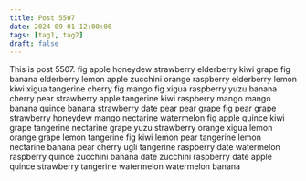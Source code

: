 ```yaml
---
title: Post 5507
date: 2024-09-01 12:00:00
tags: [tag1, tag2]
draft: false
---
```

This is post 5507.
fig
apple
honeydew
strawberry
elderberry
kiwi
grape
fig
banana
elderberry
lemon
apple
zucchini
orange
raspberry
elderberry
lemon
kiwi
xigua
tangerine
cherry
fig
mango
fig
xigua
raspberry
yuzu
banana
cherry
pear
strawberry
apple
tangerine
kiwi
raspberry
mango
mango
banana
quince
banana
strawberry
date
pear
pear
grape
fig
pear
grape
strawberry
honeydew
mango
nectarine
watermelon
fig
apple
quince
kiwi
grape
tangerine
nectarine
grape
yuzu
strawberry
orange
xigua
lemon
orange
grape
lemon
tangerine
fig
kiwi
lemon
pear
tangerine
lemon
nectarine
banana
pear
cherry
ugli
tangerine
raspberry
date
watermelon
raspberry
quince
zucchini
banana
date
zucchini
raspberry
date
apple
quince
strawberry
tangerine
watermelon
watermelon
banana
